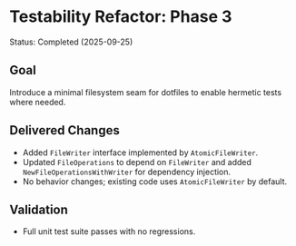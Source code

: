 # Testability Refactor: Phase 3

Status: Completed (2025-09-25)

## Goal

Introduce a minimal filesystem seam for dotfiles to enable hermetic tests where needed.

## Delivered Changes

- Added `FileWriter` interface implemented by `AtomicFileWriter`.
- Updated `FileOperations` to depend on `FileWriter` and added `NewFileOperationsWithWriter` for dependency injection.
- No behavior changes; existing code uses `AtomicFileWriter` by default.

## Validation

- Full unit test suite passes with no regressions.
